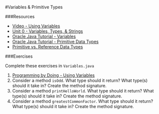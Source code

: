 #Variables & Primitive Types

###Resources

* [Video - Using Variables](https://www.udemy.com/java-tutorial/#/lecture/131409)
* [Unit 0 - Variables, Types, & Strings](https://github.com/accesscode-2-1/unit-0/blob/master/lessons/week-0/2015-03-03_variables-types-strings.md)
* [Oracle Java Tutorial - Variables](https://docs.oracle.com/javase/tutorial/java/nutsandbolts/variables.html)
* [Oracle Java Tutorial - Primitive Data Types](https://docs.oracle.com/javase/tutorial/java/nutsandbolts/datatypes.html)
* [Primitive vs. Reference Data Types](http://pages.cs.wisc.edu/~bahls/cs302/PrimitiveVsReference.html)

###Exercises

Complete these exercises in `Variables.java`

1. [Programming by Doing - Using Variables](https://programmingbydoing.com/a/using-variables.html)
2. Consider a method `isOdd`. What type should it return? What type(s) should it take in? Create the method signature.
3. Consider a method `printHelloWorld`. What type should it return? What type(s) should it take in? Create the method signature.
4. Consider a method `greatestCommonFactor`. What type should it return? What type(s) should it take in? Create the method signature.
